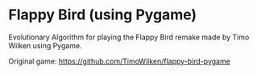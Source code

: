 # Flappy Bird (using Pygame)

Evolutionary Algorithm for playing the Flappy Bird remake made by Timo Wilken using Pygame.

Original game: https://github.com/TimoWilken/flappy-bird-pygame
